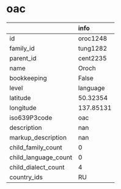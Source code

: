 # oac
|                      | info      |
|:---------------------|:----------|
| id                   | oroc1248  |
| family_id            | tung1282  |
| parent_id            | cent2235  |
| name                 | Oroch     |
| bookkeeping          | False     |
| level                | language  |
| latitude             | 50.32354  |
| longitude            | 137.85131 |
| iso639P3code         | oac       |
| description          | nan       |
| markup_description   | nan       |
| child_family_count   | 0         |
| child_language_count | 0         |
| child_dialect_count  | 4         |
| country_ids          | RU        |